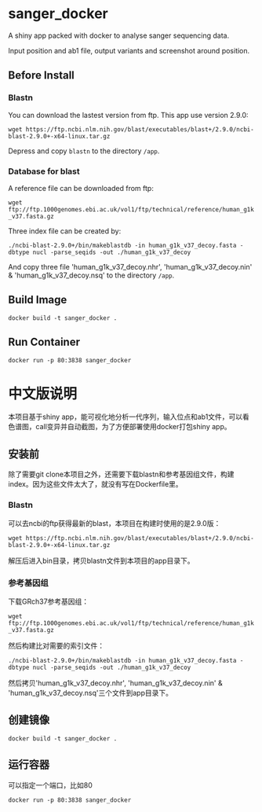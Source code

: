 # sanger_docker

A shiny app packed with docker to analyse sanger sequencing data. 

Input position and ab1 file, output variants and screenshot around position.

## Before Install

### Blastn

You can download the lastest version from ftp. This app use version 2.9.0:

`wget https://ftp.ncbi.nlm.nih.gov/blast/executables/blast+/2.9.0/ncbi-blast-2.9.0+-x64-linux.tar.gz`

Depress and copy `blastn` to the directory `/app`.

### Database for blast

A reference file can be downloaded from ftp:

`wget ftp://ftp.1000genomes.ebi.ac.uk/vol1/ftp/technical/reference/human_g1k_v37.fasta.gz`

Three index file  can be created by:

`./ncbi-blast-2.9.0+/bin/makeblastdb -in human_g1k_v37_decoy.fasta -dbtype nucl -parse_seqids -out ./human_g1k_v37_decoy`

And copy three file 'human_g1k_v37_decoy.nhr', 'human_g1k_v37_decoy.nin' & 'human_g1k_v37_decoy.nsq' to the directory `/app`.

## Build Image

`docker build -t sanger_docker .`

## Run Container

`docker run -p 80:3838 sanger_docker`

# 中文版说明

本项目基于shiny app，能可视化地分析一代序列，输入位点和ab1文件，可以看色谱图，call变异并自动截图，为了方便部署使用docker打包shiny app。

## 安装前

除了需要git clone本项目之外，还需要下载blastn和参考基因组文件，构建index。因为这些文件太大了，就没有写在Dockerfile里。

### Blastn

可以去ncbi的ftp获得最新的blast，本项目在构建时使用的是2.9.0版：

`wget https://ftp.ncbi.nlm.nih.gov/blast/executables/blast+/2.9.0/ncbi-blast-2.9.0+-x64-linux.tar.gz`

解压后进入bin目录，拷贝blastn文件到本项目的app目录下。

### 参考基因组

下载GRch37参考基因组：

`wget ftp://ftp.1000genomes.ebi.ac.uk/vol1/ftp/technical/reference/human_g1k_v37.fasta.gz`

然后构建比对需要的索引文件：

`./ncbi-blast-2.9.0+/bin/makeblastdb -in human_g1k_v37_decoy.fasta -dbtype nucl -parse_seqids -out ./human_g1k_v37_decoy`

然后拷贝'human_g1k_v37_decoy.nhr', 'human_g1k_v37_decoy.nin' & 'human_g1k_v37_decoy.nsq'三个文件到app目录下。

## 创建镜像

`docker build -t sanger_docker .`

## 运行容器

可以指定一个端口，比如80

`docker run -p 80:3838 sanger_docker`
